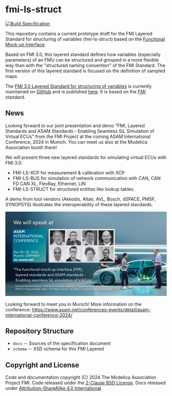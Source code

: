 # fmi-ls-struct
[![Build Specification](https://github.com/modelica/fmi-ls-struct/actions/workflows/build-ls-struct.yml/badge.svg)](https://github.com/modelica/fmi-ls-struct/actions/workflows/build-ls-struct.yml)

This repository contains a current prototype draft for the FMI Layered Standard for structuring of variables (fmi-ls-struct) based on the [Functional Mock-up Interface][FMI].

Based on FMI 3.0, this layered standard defines how variables (especially parameters) of an FMU can be structured and grouped in a more flexible way than with the "structured naming convention" of the FMI Standard. The first version of this layered standard is focused on the definition of sampled maps.

The [FMI 3.0 Layered Standard for structuring of variables][spec] is currently maintained on [GitHub][githubspec] and is published [here][spec]. It is
based on the [FMI][] standard.

## News

Looking forward to our joint presentation and demo "FMI, Layered Standards and ASAM Standards - Enabling Seamless SiL Simulation of Virtual ECUs" from the FMI Project at the coming ASAM International Conference, 2024 in Munich.
You can meet us also at the Modelica Association booth there!

We will present three new layered standards for simulating virtual ECUs with FMI 3.0:

- FMI-LS-XCP for measurement & calibration with XCP
- FMI-LS-BUS for simulation of network communication with CAN, CAN FD CAN XL, FlexRay, Ethernet, LIN
- FMI-LS-STRUCT for structured entities like lookup tables

A demo from tool vendors (Akkodis, Altair, AVL, Bosch, dSPACE, PMSF, SYNOPSYS) illustrates the interoperability of these layered standards.

![AIC Announcemet Speakers FMI](landingpage/AIC_Announcemet_Speaker_Single_FMI.jpg)

Looking forward to meet you in Munich!
More information on the conference: <https://www.asam.net/conferences-events/detail/asam-international-conference-2024/>

## Repository Structure

- `docs` -- Sources of the specification document
- `schema` -- XSD schema for this FMI Layered

## Copyright and License

Code and documentation copyright (C) 2024 The Modelica Association Project FMI.
Code released under the [2-Clause BSD License].
Docs released under [Attribution-ShareAlike 4.0 International].

[FMI]: https://fmi-standard.org/
[githubspec]: docs/index.adoc
[spec]: https://modelica.github.io/fmi-ls-struct/main/
[2-Clause BSD License]: https://opensource.org/licenses/BSD-2-Clause
[Attribution-ShareAlike 4.0 International]: https://creativecommons.org/licenses/by-sa/4.0/